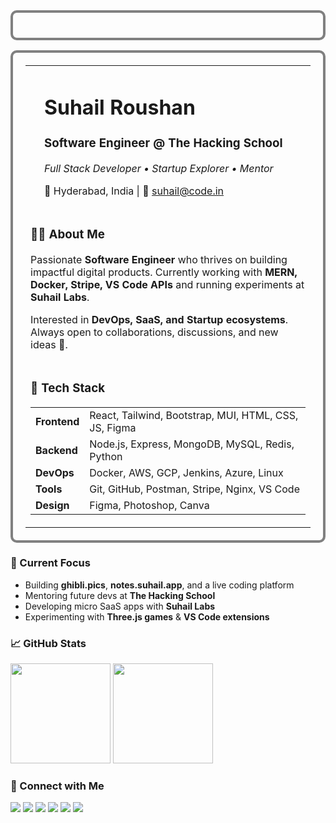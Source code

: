 <table align="center" width="100%" style="border:4px solid grey; border-radius:10px; padding:20px;">
  <!-- Header -->
<table align="center" width="100%" style="border:4px solid grey; border-radius:10px; padding:20px;">
  <!-- Header -->
  <tr>
    <!-- <td width="200" align="center">
      <img src="https://upload.suhail.app/uploads/MOxyXOY.png" width="150" height="150" style="border-radius:50%; border:3px solid #ccc;"/>
    </td> -->
    <td align="left" style="padding-left:30px;">
      <h1><b>Suhail Roushan</b></h1>
      <h3>Software Engineer @ The Hacking School</h3>
      <p><i>Full Stack Developer • Startup Explorer • Mentor</i></p>
      <p>📍 Hyderabad, India | 💌 <a href="mailto:suhail@code.in">suhail@code.in</a></p>
    </td>
  </tr>

  <!-- About -->
  <tr>
    <td colspan="2" align="left">
      <h3>🙋‍♂️ About Me</h3>
      <p>
        Passionate <b>Software Engineer</b> who thrives on building impactful digital products.  
        Currently working with <b>MERN, Docker, Stripe, VS Code APIs</b> and running experiments at <b>Suhail Labs</b>.  
      </p>
      <p>
        Interested in <b>DevOps, SaaS, and Startup ecosystems</b>.  
        Always open to collaborations, discussions, and new ideas 🚀.  
      </p>
    </td>
  </tr>

  <!-- Tech Stack -->
  <tr>
    <td colspan="2" align="left">
      <h3>🧰 Tech Stack</h3>
      <table width="100%">
        <tr><td><b>Frontend</b></td><td>React, Tailwind, Bootstrap, MUI, HTML, CSS, JS, Figma</td></tr>
        <tr><td><b>Backend</b></td><td>Node.js, Express, MongoDB, MySQL, Redis, Python</td></tr>
        <tr><td><b>DevOps</b></td><td>Docker, AWS, GCP, Jenkins, Azure, Linux</td></tr>
        <tr><td><b>Tools</b></td><td>Git, GitHub, Postman, Stripe, Nginx, VS Code</td></tr>
        <tr><td><b>Design</b></td><td>Figma, Photoshop, Canva</td></tr>
      </table>
    </td>
  </tr>

</table>






  <!-- Focus -->
  <tr>
    <td colspan="2" align="left">
      <h3>🧠 Current Focus</h3>
      <ul>
        <li>Building <b>ghibli.pics</b>, <b>notes.suhail.app</b>, and a live coding platform</li>
        <li>Mentoring future devs at <b>The Hacking School</b></li>
        <li>Developing micro SaaS apps with <b>Suhail Labs</b></li>
        <li>Experimenting with <b>Three.js games</b> & <b>VS Code extensions</b></li>
      </ul>
    </td>
  </tr>

  <!-- GitHub Stats -->
  <tr>
    <td colspan="2" align="center">
      <h3>📈 GitHub Stats</h3>
      <img src="https://github-readme-stats.vercel.app/api?username=suhailroushan13&show_icons=true&theme=tokyonight&count_private=true" height="160em"/>
      <img src="https://github-readme-stats.vercel.app/api/top-langs/?username=suhailroushan13&layout=compact&theme=tokyonight" height="160em"/>
    </td>
  </tr>

  <!-- Connect -->
  <tr>
    <td colspan="2" align="left">
      <h3>🔗 Connect with Me</h3>
      <p>
        <a href="https://suhailroushan.com"><img src="https://img.shields.io/badge/🌐 Website-444?style=for-the-badge"/></a>
        <a href="https://suhailroushan.in"><img src="https://img.shields.io/badge/📄 Resume-555?style=for-the-badge"/></a>
        <a href="https://linkedin.com/in/suhailroushan13"><img src="https://img.shields.io/badge/LinkedIn-0A66C2?style=for-the-badge&logo=linkedin"/></a>
        <a href="https://twitter.com/0xsuhailroushan"><img src="https://img.shields.io/badge/Twitter-1DA1F2?style=for-the-badge&logo=twitter"/></a>
        <a href="https://instagram.com/suhailroushan"><img src="https://img.shields.io/badge/Instagram-E4405F?style=for-the-badge&logo=instagram"/></a>
        <a href="https://medium.com/@suhailroushan"><img src="https://img.shields.io/badge/Medium-000?style=for-the-badge&logo=medium"/></a>
      </p>
    </td>
  </tr>
</table>
